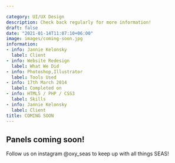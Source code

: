 ```yaml
---

category: UI/UX Design
description: Check back regularly for more information!
draft: false
date: "2021-01-14T11:07:10+06:00"
image: images/coming-soon.jpg
information:
- info: Jannie Kelonsky
  label: Client
- info: Website Redesign
  label: What We Did
- info: Photoshop,Illustrator
  label: Tools Used
- info: 17th March 2014
  label: Completed on
- info: HTML5 / PHP / CSS3
  label: Skills
- info: Jannie Kelonsky
  label: Client
title: COMING SOON
---
```


## Panels coming soon!

Follow us on instagram @oxy_seas to keep up with all things SEAS!